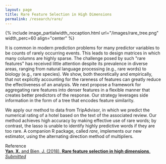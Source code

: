 ```yaml
---
layout: page
title: Rare Feature Selection in High Dimensions
permalink: /research/rare/
---
```


{% include image_partialwidth_nocaption.html url="/images/rare_tree.png" width_perc=60 align="center" %}

It is common in modern prediction problems for many predictor variables to be counts of rarely occurring events. This leads to design matrices in which many columns are highly sparse. The challenge posed by such "rare features" has received little attention despite its prevalence in diverse areas, ranging from natural language processing (e.g., rare words) to biology (e.g., rare species). We show, both theoretically and empirically, that not explicitly accounting for the rareness of features can greatly reduce the effectiveness of an analysis. We next propose a framework for aggregating rare features into denser features in a flexible manner that creates better predictors of the response. Our strategy leverages side information in the form of a tree that encodes feature similarity.

We apply our method to data from TripAdvisor, in which we predict the numerical rating of a hotel based on the text of the associated review.  Our method achieves high accuracy by making effective use of rare words; by contrast, the lasso is unable to identify highly predictive words if they are too rare.  A companion R package, called *rare*, implements our new estimator, using the alternating direction method of multipliers.

Reference<br/>
[**Yan, X.** and Bien, J. (2018). **Rare feature selection in high dimensions**. *Submitted*](https://arxiv.org/abs/1803.06675)